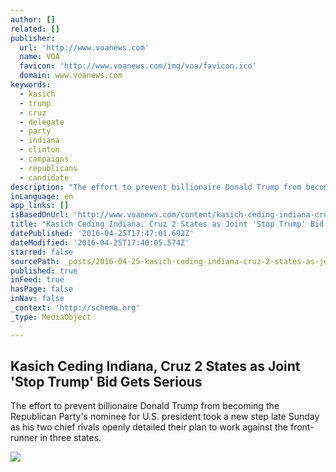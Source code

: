 ```yaml
---
author: []
related: []
publisher:
  url: 'http://www.voanews.com'
  name: VOA
  favicon: 'http://www.voanews.com/img/voa/favicon.ico'
  domain: www.voanews.com
keywords:
  - kasich
  - trump
  - cruz
  - delegate
  - party
  - indiana
  - clinton
  - campaigns
  - republicans
  - candidate
description: "The effort to prevent billionaire Donald Trump from becoming the Republican Party's nominee for U.S. president took a new step late Sunday as his two chief rivals openly detailed their plan to work against the front-runner in three states."
inLanguage: en
app_links: []
isBasedOnUrl: 'http://www.voanews.com/content/kasich-ceding-indiana-cruz-2-states-as-joint-stop-trump-bid-get-serious/3301148.html'
title: "Kasich Ceding Indiana, Cruz 2 States as Joint 'Stop Trump' Bid Gets Serious"
datePublished: '2016-04-25T17:47:01.692Z'
dateModified: '2016-04-25T17:40:05.574Z'
starred: false
sourcePath: _posts/2016-04-25-kasich-ceding-indiana-cruz-2-states-as-joint-stop-trump-b.md
published: true
inFeed: true
hasPage: false
inNav: false
_context: 'http://schema.org'
_type: MediaObject

---
```

<article style=""><h1>Kasich Ceding Indiana, Cruz 2 States as Joint 'Stop Trump' Bid Gets Serious</h1><p>The effort to prevent billionaire Donald Trump from becoming the Republican Party's nominee for U.S. president took a new step late Sunday as his two chief rivals openly detailed their plan to work against the front-runner in three states.</p><img src="http://gdb.voanews.com/E57F8D02-88DD-4CF4-85B1-0ADCF2F1FF89_mw1024_mh1024_s.jpg" /></article>